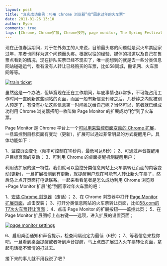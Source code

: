 ```yaml
---
layout: post
title: "真实成功案例：巧用 Chrome 浏览器”抢“回家过年的火车票"
date: 2011-01-26 13:10
author: Eyon
comments: true
tags: [Chrome, Chrome扩展, Chrome技巧, page monitor, The Spring Festival]
---
```

现在正值春运期间，对于在外务工的人来说，目前最头疼的问题就是买火车票回家过年，笔者也同样为这个问题而头疼。根据以往的经验、媒体的报道以及自己在售票点看到的情况，现在排队买票已经不现实了，唯一能想到的就是去一些分类信息网站碰碰运气，看有没有人转让已经购买的车票，比如58同城，酷讯网、火车票网等等。

<a href="http://img.chromi.org/2011/01/IMG_0009.jpg">![](http://img.chromi.org/2011/01/IMG_0009.jpg "train ticket")</a>

虽然这是一个办法，但毕竟现在还在工作期间，年底事情也非常多，不可能占用工作时间一直刷新这些网站的页面，而且一般有新信息刊登之后，几秒钟之内就被别人预定了，有没有办法这些信息第一时间推送给自己呢？当然可以，笔者就已经成功利用 Chrome 浏览器搭配一枚叫做 Page Monitor 的扩展成功”抢“到了火车票。

Page Monitor 是 Chrome 平台上一个[可以用来监控页面变动的 Chrome 扩展](http://www.chromi.org/archives/3626)，一旦监控到目标页面有变动（更新），扩展可以通过非常明显的方式提醒用户。具体功能如下：

1、监控页面变化（频率可控制在10秒内，最低可达6秒）；
2、可通过声音提醒用户目标页面的变动；
3、可利用 Chrome 的桌面提醒机制提醒用户；

利用该扩展的这一特性，我们就可以监控分类信息网站上火车票转让页面的内容变动(更新)，一旦扩展检测到有更新，就提醒用户现在可能有人转让新火车票了，然后马上点开页面打电话联系。一起来看看笔者是怎么成功利用 Chrome 浏览器+Page Monitor 扩展”抢“到回家过年火车票的吧：<!--more-->

1、[安装 Chrome 浏览器](http://www.chromi.org/chromedownload/)（废话）；
2、在 Chrome 浏览器中打开 [Page Monitor 扩展页面](https://chrome.google.com/extensions/detail/pemhgklkefakciniebenbfclihhmmfcd)，点击安装；
3、打开分类信息网站的火车票转让页面，比如[58.com的T7次火车票转让页面](http://bj.58.com/huochepiao/?Num=T7)；
4、点击 Page Monitor 的扩展按钮——监控此页；
5、在 Page Monitor 扩展图标上点右键——选项，进入扩展的设置页面；

<a href="http://img.chromi.org/2011/01/page-monitor-settings.png">![](http://img.chromi.org/2011/01/page-monitor-settings.png "page monitor settings")</a>

6、启用桌面通知和声音提示，检查间隔设定为最低（6秒）；
7、等着信息来找你吧，一旦看到桌面提醒或者听到声音提醒，马上点击扩展进入火车票转让页面，拿起电话毫不留情的打过去。

接下来的事儿就不用我说了吧？
